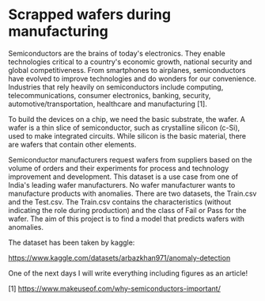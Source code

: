 # Scrapped wafers during manufacturing


Semiconductors are the brains of today's electronics. They enable technologies critical to a country's economic growth, national security and global competitiveness. From smartphones to airplanes, semiconductors have evolved to improve technologies and do wonders for our convenience. Industries that rely heavily on semiconductors include computing, telecommunications, consumer electronics, banking, security, automotive/transportation, healthcare and manufacturing [1].

To build the devices on a chip, we need the basic substrate, the wafer. A wafer is a thin slice of semiconductor, such as crystalline silicon (c-Si), used to make integrated circuits. While silicon is the basic material, there are wafers that contain other elements.

Semiconductor manufacturers request wafers from suppliers based on the volume of orders and their experiments for process and technology improvement and development. This dataset is a use case from one of India's leading wafer manufacturers. No wafer manufacturer wants to manufacture products with anomalies. There are two datasets, the Train.csv and the Test.csv. The Train.csv contains the characteristics (without indicating the role during production) and the class of Fail or Pass for the wafer. The aim of this project is to find a model that predicts wafers with anomalies.

The dataset has been taken by kaggle:

https://www.kaggle.com/datasets/arbazkhan971/anomaly-detection


One of the next days I will write everything including figures as an article!


[1] https://www.makeuseof.com/why-semiconductors-important/
